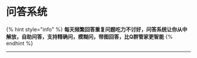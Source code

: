 # 问答系统

{% hint style="info" %}
**每天频繁回答重复问题吃力不讨好，问答系统让你从中解放，自助问答，支持精确问，模糊问，带图回答，比Q群管家更智能**
{% endhint %}

****
